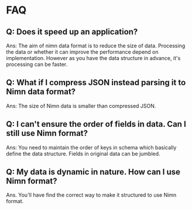 # FAQ


## Q: Does it speed up an application?
Ans: The aim of nimn data format is to reduce the size of data. Processing the data or whether it can improve the performance depend on implementation. However as you have the data structure in advance, it's processing can be faster.

## Q: What if I compress JSON instead parsing it to Nimn data format?
Ans: The size of Nimn data is smaller than compressed JSON.

## Q: I can't ensure the order of fields in data. Can I still use Nimn format?
Ans: You need to maintain the order of keys in schema which basically define the data structure. Fields in original data can be jumbled.

## Q: My data is dynamic in nature. How can I use Nimn format?
Ans. You'll have find the correct way to make it structured to use Nimn format.
